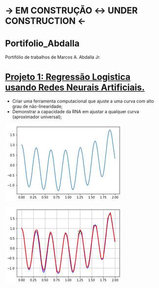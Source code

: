 # &rarr; **EM CONSTRUÇÃO** &harr; **UNDER CONSTRUCTION** &larr;

# Portifolio_Abdalla
Portifólio de trabalhos de Marcos A. Abdalla Jr.


# [Projeto 1: Regressão Logistica usando Redes Neurais Artificiais.](https://github.com/marcosabdalla/regressao_logistica)
* Criar uma ferramenta computacional que ajuste a uma curva com alto grau de não-linearidade;
* Demonstrar a capacidade da RNA em ajustar a qualquer curva (aproximador universal);

![](/Imagens/ImagemP1.png)

![](/Imagens/ImagemP2.png)
